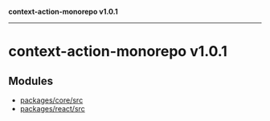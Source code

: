 **context-action-monorepo v1.0.1**

***

# context-action-monorepo v1.0.1

## Modules

- [packages/core/src](packages/core/src/README.md)
- [packages/react/src](packages/react/src/README.md)
